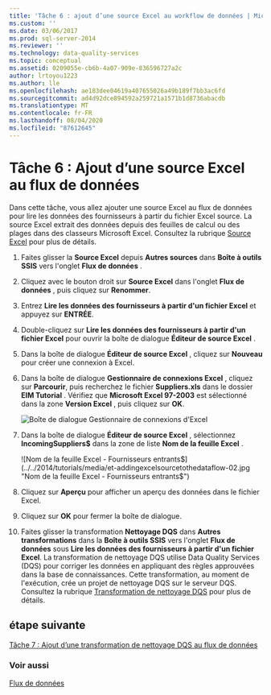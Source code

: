 ```yaml
---
title: 'Tâche 6 : ajout d’une source Excel au workflow de données | Microsoft Docs'
ms.custom: ''
ms.date: 03/06/2017
ms.prod: sql-server-2014
ms.reviewer: ''
ms.technology: data-quality-services
ms.topic: conceptual
ms.assetid: 0209055e-cb6b-4a07-909e-836596727a2c
author: lrtoyou1223
ms.author: lle
ms.openlocfilehash: ae183dee04619a407655026a49b189f7bb3ac6fd
ms.sourcegitcommit: ad4d92dce894592a259721a1571b1d8736abacdb
ms.translationtype: MT
ms.contentlocale: fr-FR
ms.lasthandoff: 08/04/2020
ms.locfileid: "87612645"
---
```

# <a name="task-6-adding-excel-source-to-the-data-flow"></a>Tâche 6 : Ajout d’une source Excel au flux de données
  Dans cette tâche, vous allez ajouter une source Excel au flux de données pour lire les données des fournisseurs à partir du fichier Excel source. La source Excel extrait des données depuis des feuilles de calcul ou des plages dans des classeurs Microsoft Excel. Consultez la rubrique [Source Excel](../integration-services/data-flow/excel-source.md) pour plus de détails.

1.  Faites glisser la **Source Excel** depuis **Autres sources** dans **Boîte à outils SSIS** vers l'onglet **Flux de données** .

2.  Cliquez avec le bouton droit sur **Source Excel** dans l'onglet **Flux de données** , puis cliquez sur **Renommer**.

3.  Entrez **Lire les données des fournisseurs à partir d'un fichier Excel** et appuyez sur **ENTRÉE**.

4.  Double-cliquez sur **Lire les données des fournisseurs à partir d'un fichier Excel** pour ouvrir la boîte de dialogue **Éditeur de source Excel** .

5.  Dans la boîte de dialogue **Éditeur de source Excel** , cliquez sur **Nouveau** pour créer une connexion à Excel.

6.  Dans la boîte de dialogue **Gestionnaire de connexions Excel** , cliquez sur **Parcourir**, puis recherchez le fichier **Suppliers.xls** dans le dossier **EIM Tutorial** . Vérifiez que **Microsoft Excel 97-2003** est sélectionné dans la zone **Version Excel** , puis cliquez sur **OK**.

     ![Boîte de dialogue Gestionnaire de connexions d'Excel](../../2014/tutorials/media/et-addingexcelsourcetothedataflow-01.jpg "Boîte de dialogue Gestionnaire de connexions d'Excel")

7.  Dans la boîte de dialogue **Éditeur de source Excel** , sélectionnez **IncomingSuppliers$** dans la zone de liste **Nom de la feuille Excel** .

     ![Nom de la feuille Excel - Fournisseurs entrants$](../../2014/tutorials/media/et-addingexcelsourcetothedataflow-02.jpg "Nom de la feuille Excel - Fournisseurs entrants$")

8.  Cliquez sur **Aperçu** pour afficher un aperçu des données dans le fichier Excel.

9. Cliquez sur **OK** pour fermer la boîte de dialogue.

10. Faites glisser la transformation **Nettoyage DQS** dans **Autres transformations** dans la **Boîte à outils SSIS** vers l'onglet **Flux de données** sous **Lire les données des fournisseurs à partir d'un fichier Excel**. La transformation de nettoyage DQS utilise Data Quality Services (DQS) pour corriger les données en appliquant des règles approuvées dans la base de connaissances. Cette transformation, au moment de l'exécution, crée un projet de nettoyage DQS sur le serveur DQS. Consultez la rubrique [Transformation de nettoyage DQS](https://msdn.microsoft.com/library/ee677619.aspx) pour plus de détails.

## <a name="next-step"></a>étape suivante

[Tâche 7 : Ajout d’une transformation de nettoyage DQS au flux de données](task-7-adding-dqs-cleansing-transform-to-the-data-flow.md)

### <a name="see-also"></a>Voir aussi

[Flux de données](../integration-services/data-flow/data-flow.md)
